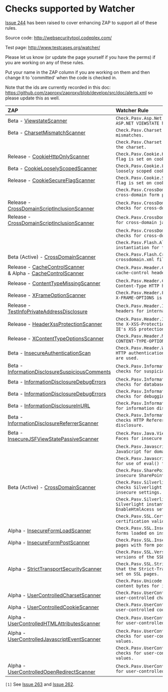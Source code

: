 # Checks supported by Watcher

[Issue 244](https://github.com/zaproxy/zaproxy/issues/244) has been raised to cover enhancing ZAP to support all of these rules.

Source code: http://websecuritytool.codeplex.com/

Test page: http://www.testcases.org/watcher/

Please let us know (or update the page yourself if you have the perms) if you are working on any of these rules.

Put your name in the ZAP column if you are working on them and then change it to 'committed' when the code is checked in.

Note that the ids are currently recorded in this doc: https://github.com/zaproxy/zaproxy/blob/develop/src/doc/alerts.xml so please update this as well.

| ZAP | Watcher Rule |
|:----|:-------------|
| Beta - [ViewstateScanner](https://github.com/zaproxy/zap-extensions/blob/beta/src/org/zaproxy/zap/extension/pscanrulesBeta/ViewstateScanner.java) | `Check.Pasv.Asp.Net.ViewState.Mac.cs tests if ASP.NET VIEWSTATE has MAC protection disabled.` |
| Beta - [CharsetMismatchScanner](https://github.com/zaproxy/zap-extensions/blob/beta/src/org/zaproxy/zap/extension/pscanrulesBeta/CharsetMismatchScanner.java) | `Check.Pasv.Charset.Mismatch.cs tests charset mismatches.`|
| | `Check.Pasv.Charset.Utf.cs test that UTF8 is set as the charset.`|
| Release - [CookieHttpOnlyScanner](https://github.com/zaproxy/zap-extensions/blob/master/src/org/zaproxy/zap/extension/pscanrules/CookieHttpOnlyScanner.java) | `Check.Pasv.Cookie.HttpOnly.cs tests that HttpOnly flag is set on cookies.`|
| Beta - [CookieLooselyScopedScanner](https://github.com/zaproxy/zap-extensions/blob/beta/src/org/zaproxy/zap/extension/pscanrulesBeta/CookieLooselyScopedScanner.java) |  `Check.Pasv.Cookie.LooselyScoped.cs checks for loosely scoped cookies.`|
| Release - [CookieSecureFlagScanner](https://github.com/zaproxy/zap-extensions/blob/master/src/org/zaproxy/zap/extension/pscanrules/CookieSecureFlagScanner.java) |  `Check.Pasv.Cookie.Secure.cs test that the 'secure' flag is set on cookies over SSL.`|
|     |  `Check.Pasv.CrossDomain.FormSubmit.cs checks for cross-domain form post.`|
| Release - [CrossDomainScriptInclusionScanner](https://github.com/zaproxy/zap-extensions/blob/master/src/org/zaproxy/zap/extension/pscanrules/CrossDomainScriptInclusionScanner.java) |  `Check.Pasv.CrossDomain.JavascriptReference.cs checks for cross-domain javascript references.`|
| Release - [CrossDomainScriptInclusionScanner](https://github.com/zaproxy/zap-extensions/blob/master/src/org/zaproxy/zap/extension/pscanrules/CrossDomainScriptInclusionScanner.java) |  `Check.Pasv.CrossDomain.ScriptReference.cs checks for cross-domain javascript files inclusion.`|
| |  `Check.Pasv.CrossDomain.StyleSheetInclusion.cs checks for cross-domain stylesheets.`|
|     |  `Check.Pasv.Flash.AllowScriptAccess.cs checks Flash instantiation for the AllowScriptAccess setting.`|
| Beta (Active) - [CrossDomainScanner](https://github.com/zaproxy/zap-extensions/blob/beta/src/org/zaproxy/zap/extension/ascanrulesBeta/CrossDomainScanner.java) |  `Check.Pasv.Flash.CrossDomain.cs checks Flash crossdomain.xml file for insecure settings.`|
| Release - [CacheControlScanner](https://github.com/zaproxy/zap-extensions/blob/master/src/org/zaproxy/zap/extension/pscanrules/CacheControlScanner.java) <br> & Alpha - [CacheControlScanner](https://github.com/zaproxy/zap-extensions/blob/master/src/org/zaproxy/zap/extension/pscanrules/CacheControlScanner.java) |  `Check.Pasv.Header.CacheControl.cs checks HTTP cache-control header on SSL pages.`|
| Release - [ContentTypeMissingScanner](https://github.com/zaproxy/zap-extensions/blob/master/src/org/zaproxy/zap/extension/pscanrules/ContentTypeMissingScanner.java) |  `Check.Pasv.Header.ContentTypeMissing.cs that the Content-Type HTTP header is not missing.`|
| Release - [XFrameOptionScanner](https://github.com/zaproxy/zap-extensions/blob/master/src/org/zaproxy/zap/extension/pscanrules/XFrameOptionScanner.java) |  `Check.Pasv.Header.FrameOptions.cs checks that the X-FRAME-OPTIONS is not missing or insecurely set.`|
| Release - [TestInfoPrivateAddressDisclosure](https://github.com/zaproxy/zap-extensions/blob/master/src/org/zaproxy/zap/extension/pscanrules/TestInfoPrivateAddressDisclosure.java) |  `Check.Pasv.Header.InternalIp.cs checks HTTP headers for internal IP address disclosure`|
| Release - [HeaderXssProtectionScanner](https://github.com/zaproxy/zap-extensions/blob/master/src/org/zaproxy/zap/extension/pscanrules/HeaderXssProtectionScanner.java) |  `Check.Pasv.Header.IeXssProtection.cs checks that the X-XSS-Protection has not been set to disable IE's XSS protection.`|
| Release - [XContentTypeOptionsScanner](https://github.com/zaproxy/zap-extensions/blob/master/src/org/zaproxy/zap/extension/pscanrules/XContentTypeOptionsScanner.java) |  `Check.Pasv.Header.MimeSniff.cs checks that the X-CONTENT-TYPE-OPTIONS has been set.`|
| Beta - [InsecureAuthenticationScan](https://github.com/zaproxy/zap-extensions/blob/beta/src/org/zaproxy/zap/extension/pscanrulesBeta/InsecureAuthenticationScan.java) |  `Check.Pasv.Header.WeakAuth.cs alerts when weak HTTP authentication protocols like Basic or Digest are used.`|
| Beta - [InformationDisclosureSuspiciousComments](https://github.com/zaproxy/zap-extensions/blob/beta/src/org/zaproxy/zap/extension/pscanrulesBeta/InformationDisclosureSuspiciousComments.java) |  `Check.Pasv.InformationDisclosure.Comments.cs checks for suspicious comments.`|
| Beta - [InformationDisclosureDebugErrors](https://github.com/zaproxy/zap-extensions/blob/beta/src/org/zaproxy/zap/extension/pscanrulesBeta/InformationDisclosureDebugErrors.java) |  `Check.Pasv.InformationDisclosure.DatabaseErrors.cs checks for database error messages.`|
| Beta - [InformationDisclosureDebugErrors](https://github.com/zaproxy/zap-extensions/blob/beta/src/org/zaproxy/zap/extension/pscanrulesBeta/InformationDisclosureDebugErrors.java) |  `Check.Pasv.InformationDisclosure.DebugErrors.cs checks for debugging error messages.`|
| Beta - [InformationDisclosureInURL](https://github.com/zaproxy/zap-extensions/blob/beta/src/org/zaproxy/zap/extension/pscanrulesBeta/InformationDisclosureInURL.java) |  `Check.Pasv.InformationDisclosure.InUrl.cs checks for information disclosure in URL parameters.`|
| Beta - [InformationDisclosureReferrerScanner](https://github.com/zaproxy/zap-extensions/blob/beta/src/org/zaproxy/zap/extension/pscanrulesBeta/InformationDisclosureReferrerScanner.java) |  `Check.Pasv.InformationDisclosure.ReferrerLeak.cs checks HTTP Referer header for information disclosure.`|
| Beta - [InsecureJSFViewStatePassiveScanner](https://github.com/zaproxy/zap-extensions/blob/beta/src/org/zaproxy/zap/extension/pscanrulesBeta/InsecureJSFViewStatePassiveScanner.java) |  `Check.Pasv.Java.ViewState.cs checks JavaServer Faces for insecure ViewState.`|
|     |  `Check.Pasv.Javascript.DomainLowering.cs checks JavaScript for domain lowering operations.`|
| |  `Check.Pasv.Javascript.Eval.cs checks JavaScript for use of eval() type methods.`|
|     |  `Check.Pasv.SharePoint.DocLib.cs checks for insecure SharePoint document libraries.`|
| Beta (Active) - [CrossDomainScanner](https://github.com/zaproxy/zap-extensions/blob/beta/src/org/zaproxy/zap/extension/ascanrulesBeta/CrossDomainScanner.java) |  `Check.Pasv.Silverlight.ClientAccessPolicy.cs checks Silverlight clientaccesspolicy.xml for insecure settings.`|
|     |  `Check.Pasv.Silverlight.EnableHtmlAccess.cs checks Silverlight instantiation for insecure EnableHtmlAcess setting.`|
|     |  `Check.Pasv.SSL.CertValidation.cs check for SSL certification validation errors.`|
| Alpha - [InsecureFormLoadScanner](https://github.com/zaproxy/zap-extensions/blob/alpha/src/org/zaproxy/zap/extension/pscanrulesAlpha/InsecureFormLoadScanner.java) |  `Check.Pasv.SSL.InsecureFormLoad.cs checks for SSL forms loaded on insecure pages.`|
| Alpha - [InsecureFormPostScanner](https://github.com/zaproxy/zap-extensions/blob/alpha/src/org/zaproxy/zap/extension/pscanrulesAlpha/InsecureFormPostScanner.java) |  `Check.Pasv.SSL.InsecureFormPost.cs checks for SSL pages with form post to insecure page.`|
|     |  `Check.Pasv.SSL.Version.cs tests if insecure versions of the SSL protocol are allowed.`|
| Alpha - [StrictTransportSecurityScanner](https://github.com/zaproxy/zap-extensions/blob/alpha/src/org/zaproxy/zap/extension/pscanrulesAlpha/StrictTransportSecurityScanner.java) |  `Check.Pasv.SSL.StrictTransportSecurity.cs checks that the Strict-Transport-Security HTTP header is set on SSL pages.`|
| |  `Check.Pasv.Unicode.InvalidUTF8.cs checks inspects content bytes for invalid UTF8 sequences.`|
| Alpha - [UserControlledCharsetScanner](https://github.com/zaproxy/zap-extensions/blob/alpha/src/org/zaproxy/zap/extension/pscanrulesAlpha/UserControlledCharsetScanner.java) |  `Check.Pasv.UserControlled.Charset.cs checks for user-controlled charset values.`|
| Alpha - [UserControlledCookieScanner](https://github.com/zaproxy/zap-extensions/blob/alpha/src/org/zaproxy/zap/extension/pscanrulesAlpha/UserControlledCookieScanner.java) |  `Check.Pasv.UserControlled.Cookie.cs checks for user-controlled cookie values.`|
| Alpha - [UserControlledHTMLAttributesScanner](https://github.com/zaproxy/zap-extensions/blob/alpha/src/org/zaproxy/zap/extension/pscanrulesAlpha/UserControlledHTMLAttributesScanner.java) |  `Check.Pasv.UserControlled.HtmlAttributes.cs checks for user-controlled HTML attribute values.`|
| Alpha - [UserControlledJavascriptEventScanner](https://github.com/zaproxy/zap-extensions/blob/alpha/src/org/zaproxy/zap/extension/pscanrulesAlpha/UserControlledJavascriptEventScanner.java) |  `Check.Pasv.UserControlled.JavascriptEvent.cs checks for user-controlled javascript event values.`|
|     |  `Check.Pasv.UserControlled.JavascriptProperty.cs checks for user-controlled javascript property values.`|
| Alpha - [UserControlledOpenRedirectScanner](https://github.com/zaproxy/zap-extensions/blob/alpha/src/org/zaproxy/zap/extension/pscanrulesAlpha/UserControlledOpenRedirectScanner.java) |  `Check.Pasv.UserControlled.OpenRedirect.cs checks for user-controlled Open Redirects.`|

`[1]` See [Issue 263](https://github.com/zaproxy/zaproxy/issues/263) and [Issue 262](https://github.com/zaproxy/zaproxy/issues/262).